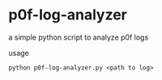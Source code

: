# p0f-log-analyzer
a simple python script to analyze p0f logs

usage
```
python p0f-log-analyzer.py <path to log>
```
